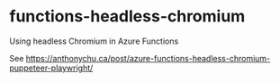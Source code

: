 # functions-headless-chromium
Using headless Chromium in Azure Functions

See https://anthonychu.ca/post/azure-functions-headless-chromium-puppeteer-playwright/
